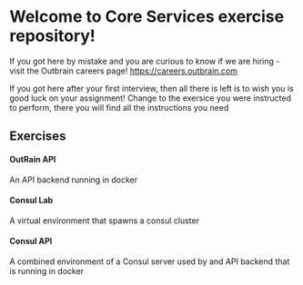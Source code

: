 # Welcome to Core Services exercise repository!

If you got here by mistake and you are curious to know if we are hiring - visit the Outbrain careers page!
https://careers.outbrain.com

If you got here after your first interview, then all there is left is to wish you is good luck on your assignment!
Change to the exersice you were instructed to perform, there you will find all the instructions you need

## Exercises
#### OutRain API
An API backend running in docker

#### Consul Lab
A virtual environment that spawns a consul cluster

#### Consul API
A combined environment of a Consul server used by and API backend that is running in docker
